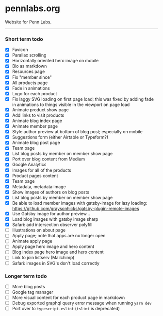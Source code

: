 # pennlabs.org

Website for Penn Labs.

---

### Short term todo

- [x] Favicon
- [x] Parallax scrolling
- [x] Horizontally oriented hero image on mobile
- [x] Bio as markdown
- [x] Resources page
- [x] Fix "member since"
- [x] All products page
- [x] Fade in animations
- [x] Logo for each product
- [x] Fix laggy SVG loading on first page load; this was fixed by adding fade in animations to things visible in the viewport on page load
- [x] Animate product show page
- [x] Add links to visit products
- [x] Animate blog index page
- [x] Animate member page
- [x] Style author preview at bottom of blog post; especially on mobile
- [x] Suggestions form (either Airtable or Typeform?)
- [x] Animate blog post page
- [x] Team page
- [x] List blog posts by member on member show page
- [x] Port over blog content from Medium
- [x] Google Analytics
- [x] Images for all of the products
- [x] Product pages content
- [x] Team page
- [x] Metadata, metadata image
- [x] Show images of authors on blog posts
- [x] List blog posts by member on member show page
- [x] Be able to load member images with gatsby-image for lazy loading: https://github.com/graysonhicks/gatsby-plugin-remote-images
- [x] Use Gatsby image for author preview...
- [x] Load blog images with gatsby image sharp
- [x] Safari: add intersection observer polyfill
- [ ] Illustrations on about page
- [ ] Apply page; note that apps are no longer open
- [ ] Animate apply page
- [ ] Apply page hero image and hero content
- [ ] Blog index page hero image and hero content
- [ ] Link to join listserv (Mailchimp)
- [ ] Safari: images in SVG's don't load correctly

### Longer term todo

- [ ] More blog posts
- [ ] Google tag manager
- [ ] More visual content for each product page in markdown
- [ ] Debug exported graphql query error message when running `yarn dev`
- [ ] Port over to `typescript-eslint` (`tslint` is deprecated)
